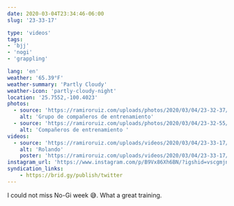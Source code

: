 ```yaml
---
date: 2020-03-04T23:34:46-06:00
slug: '23-33-17'

type: 'videos' 
tags:
- 'bjj'
- 'nogi'
- 'grappling'

lang: 'en'
weather: '65.39°F'
weather-summary: 'Partly Cloudy'
weather-icon: 'partly-cloudy-night'
location: '25.7552,-100.4023'
photos:
  - source: 'https://ramiroruiz.com/uploads/photos/2020/03/04/23-32-37/grupo-de-compa%C3%B1eros-de-entrenamiento.jpg'
    alt: 'Grupo de compañeros de entrenamiento'
  - source: 'https://ramiroruiz.com/uploads/photos/2020/03/04/23-32-55/compa%C3%B1eros-de-entrenamiento-.jpg'
    alt: 'Compañeros de entrenamiento '
videos:
  - source: 'https://ramiroruiz.com/uploads/videos/2020/03/04/23-33-17/rolando.mp4'
    alt: 'Rolando'
    poster: 'https://ramiroruiz.com/uploads/videos/2020/03/04/23-33-17/poster.jpg'
instagram_url: 'https://www.instagram.com/p/B9Vx86Xh6BN/?igshid=vscgmjny51hd'
syndication_links:
    - https://brid.gy/publish/twitter
---
```

I could not miss No-Gi week 😅. 
What a great training. 

  